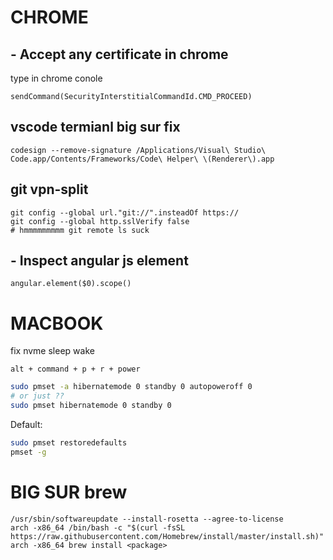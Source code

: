 # CHROME

## - Accept any certificate in chrome

type in chrome conole
```
sendCommand(SecurityInterstitialCommandId.CMD_PROCEED)
```

## vscode termianl big sur fix
```
codesign --remove-signature /Applications/Visual\ Studio\ Code.app/Contents/Frameworks/Code\ Helper\ \(Renderer\).app
```

## git vpn-split
```
git config --global url."git://".insteadOf https://
git config --global http.sslVerify false
# hmmmmmmmmm git remote ls suck
```

## - Inspect angular js element

```
angular.element($0).scope()
```

# MACBOOK

fix nvme sleep wake


`alt + command + p + r + power` 

```bash
sudo pmset -a hibernatemode 0 standby 0 autopoweroff 0
# or just ??
sudo pmset hibernatemode 0 standby 0
```

Default:
```bash
sudo pmset restoredefaults
pmset -g
```

# BIG SUR brew
```
/usr/sbin/softwareupdate --install-rosetta --agree-to-license
arch -x86_64 /bin/bash -c "$(curl -fsSL https://raw.githubusercontent.com/Homebrew/install/master/install.sh)"
arch -x86_64 brew install <package>
```

